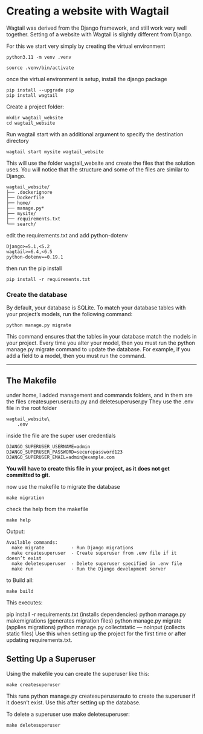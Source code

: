 # Creating a website with Wagtail

Wagtail was derived from the Django framework, and still work very well together.
Setting of a website with Wagtail is slightly different from Django.

For this we start very simply by creating the virtual environment

```shell
python3.11 -m venv .venv

source .venv/bin/activate
```

once the virtual environment is setup, install the django package

```shell
pip install --upgrade pip
pip install wagtail
```

Create a project folder:

```
mkdir wagtail_website
cd wagtail_website
```

Run wagtail start with an additional argument to specify the destination directory

```
wagtail start mysite wagtail_website
```

This will use the folder wagtail_website and create the files that the solution uses.
You will notice that the structure and some of the files are similar to Django.

```
wagtail_website/
├── .dockerignore
├── Dockerfile
├── home/
├── manage.py*
├── mysite/
├── requirements.txt
└── search/
```

edit the requirements.txt and add python-dotenv

```
Django>=5.1,<5.2
wagtail>=6.4,<6.5
python-dotenv==0.19.1
```

then run the pip install
```
pip install -r requirements.txt
```

### Create the database
By default, your database is SQLite. To match your database tables with your project’s models, run the following command:
```
python manage.py migrate
```

This command ensures that the tables in your database match the models in your project. Every time you alter your model, then you must run the python manage.py migrate command to update the database. For example, if you add a field to a model, then you must run the command.

---
## The Makefile

under home, I added management and commands folders, and in them are the files createsuperuserauto.py and deletesuperuser.py
They use the .env file in the root folder
```
wagtail_website\
    .env
```

inside the file are the super user credentials

```
DJANGO_SUPERUSER_USERNAME=admin
DJANGO_SUPERUSER_PASSWORD=securepassword123
DJANGO_SUPERUSER_EMAIL=admin@example.com
```

**You will have to create this file in your project, as it does not get committed to git.**

now use the makefile to migrate the database

```
make migration
```

check the help from the makefile

```
make help
```

Output:
```
Available commands:
  make migrate          - Run Django migrations
  make createsuperuser  - Create superuser from .env file if it doesn’t exist
  make deletesuperuser  - Delete superuser specified in .env file
  make run              - Run the Django development server
```

to Build all:

```
make build
```
This executes:

pip install -r requirements.txt (installs dependencies)
python manage.py makemigrations (generates migration files)
python manage.py migrate (applies migrations)
python manage.py collectstatic — noinput (collects static files)
Use this when setting up the project for the first time or after updating requirements.txt.

## Setting Up a Superuser

Using the makefile you can create the superuser like this:

```
make createsuperuser
```

This runs python manage.py createsuperuserauto to create the superuser if it doesn’t exist. Use this after setting up the database.

To delete a superuser use make deletesuperuser:

```
make deletesuperuser
```

